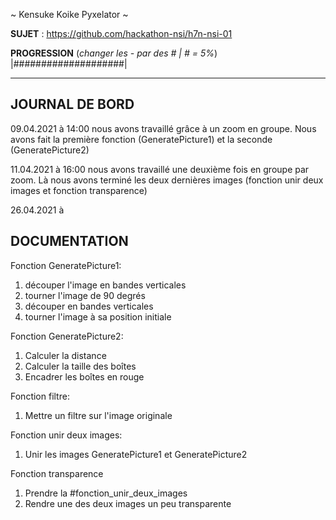 ~ Kensuke Koike Pyxelator ~

**SUJET** : https://github.com/hackathon-nsi/h7n-nsi-01

**PROGRESSION** (*changer les - par des # | # = 5%*)<br />
|####################|

<hr />
<!-- ne pas effacer les lignes ci-dessus et mettre à jour la progression régulièrement -->

## JOURNAL DE BORD
09.04.2021 à 14:00 nous avons travaillé grâce à un zoom en groupe. Nous avons fait la première fonction (GeneratePicture1) et la seconde (GeneratePicture2)

11.04.2021 à 16:00 nous avons travaillé une deuxième fois en groupe par zoom. Là nous avons terminé les deux dernières images (fonction unir deux images et fonction transparence)

26.04.2021 à 

## DOCUMENTATION
Fonction GeneratePicture1:
1. découper l'image en bandes verticales
2. tourner l'image de 90 degrés
3. découper en bandes verticales
4. tourner l'image à sa position initiale

Fonction GeneratePicture2:
1. Calculer la distance
2. Calculer la taille des boîtes
3. Encadrer les boîtes en rouge

Fonction filtre:
1. Mettre un filtre sur l'image originale

Fonction unir deux images:
1. Unir les images GeneratePicture1 et GeneratePicture2

Fonction transparence
1. Prendre la #fonction_unir_deux_images
2. Rendre une des deux images un peu transparente
